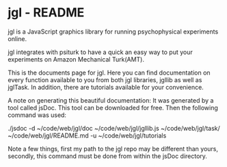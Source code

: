 jgl - README
===

jgl is a JavaScript graphics library for running psychophysical experiments online.

jgl integrates with psiturk to have a quick an easy way to put your experiments on
Amazon Mechanical Turk(AMT). 

This is the documents page for jgl. Here you can find documentation on every function
available to you from both jgl libraries, jgllib as well as jglTask. In addition, 
there are tutorials available for your convenience. 

A note on generating this beautiful documentation: It was generated by a tool called
jsDoc. This tool can be downloaded for free. Then the following command was used:

./jsdoc -d ~/code/web/jgl/doc  ~/code/web/jgl/jgllib.js ~/code/web/jgl/task/ ~/code/web/jgl/README.md -u ~/code/web/jgl/tutorials

Note a few things, first my path to the jgl repo may be different than yours, secondly, 
this command must be done from within the jsDoc directory. 
